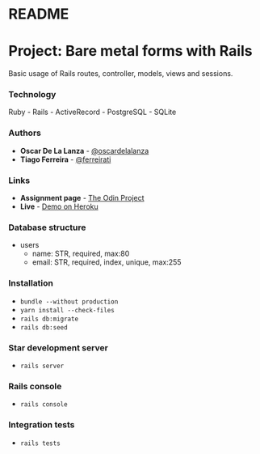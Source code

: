 # README
# Project: Bare metal forms with Rails

Basic usage of Rails routes, controller, models, views and sessions.

### Technology

Ruby - Rails - ActiveRecord - PostgreSQL - SQLite 

### Authors

- **Oscar De La Lanza** - [@oscardelalanza](https://github.com/oscardelalanza)
- **Tiago Ferreira** - [@ferreirati](https://github.com/ferreirati)

### Links

- **Assignment page** - [The Odin Project](hhttps://www.theodinproject.com/courses/ruby-on-rails/lessons/associations)
- **Live** - [Demo on Heroku](#)

### Database structure
- users
  - name: STR, required, max:80
  - email: STR, required, index, unique, max:255

### Installation
- `bundle --without production`
- `yarn install --check-files`
- `rails db:migrate` 
- `rails db:seed`

### Star development server
- `rails server`

### Rails console
- `rails console`

### Integration tests
- `rails tests`